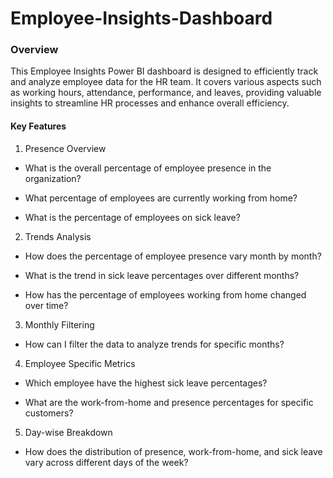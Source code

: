 # Employee-Insights-Dashboard

### Overview
This Employee Insights Power BI dashboard is designed to efficiently track and analyze employee data for the HR team. It covers various aspects such as working hours, attendance, performance, and leaves, providing valuable insights to streamline HR processes and enhance overall efficiency.

#### Key Features
1. Presence Overview
  - What is the overall percentage of employee presence in the organization?

  - What percentage of employees are currently working from home?

  - What is the percentage of employees on sick leave?

2. Trends Analysis
  - How does the percentage of employee presence vary month by month?

  - What is the trend in sick leave percentages over different months?

  - How has the percentage of employees working from home changed over time?

3. Monthly Filtering
  - How can I filter the data to analyze trends for specific months?
4. Employee Specific Metrics
  - Which employee have the highest sick leave percentages?

  - What are the work-from-home and presence percentages for specific customers?

5. Day-wise Breakdown
  - How does the distribution of presence, work-from-home, and sick leave vary across different days of the week?
